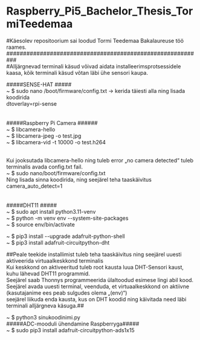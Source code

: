 # Raspberry_Pi5_Bachelor_Thesis_TormiTeedemaa
#Käesolev repositoorium sai loodud Tormi Teedemaa Bakalaureuse töö raames.<br />
########################################################### <br />
#Alljärgnevad terminali käsud võivad aidata installeerimsprotsessidele kaasa, kõik terminali käsud võtan läbi ühe sensori kaupa.<br />

#####SENSE-HAT ##### <br />
~ $ sudo nano /boot/firmware/config.txt -> kerida täiesti alla ning lisada koodirida <br />
dtoverlay=rpi-sense <br />
<br />
<br />
#####Raspberry Pi Camera ###### <br />
~ $ libcamera-hello <br />
~ $ libcamera-jpeg -o test.jpg <br />
~ $ libcamera-vid -t 10000 -o test.h264 <br /><br />

Kui jooksutada libcamera-hello ning tuleb error „no camera detected“ tuleb terminalis avada config.txt fail.<br />
~ $ sudo nano/boot/firmware/config.txt <br />
Ning lisada sinna koodirida, ning seejärel teha taaskäivitus <br />
camera_auto_detect=1 <br />
<br />
<br />
#####DHT11 ##### <br />
~ $ sudo apt install python3.11-venv <br />
~ $ python -m venv env --system-site-packages <br />
~ $ source env/bin/activate <br />

~ $ pip3 install --upgrade adafruit-python-shell <br />
~ $ pip3 install adafruit-circuitpython-dht <br />

##Peale teekide installimist tuleb teha taaskäivitus ning seejärel uuesti aktiveerida virtuaalkeskkond terminalis <br />
Kui keskkond on aktiveeritud tuleb root kausta luua DHT-Sensori kaust, kuhu lähevad DHT11 programmid.  <br />
Seejärel saab Thonnys programmeerida ülaltoodud esimese lingi abil kood. <br />
Seejärel avada uuesti terminal, veenduda, et virtuaalkeskkond on aktiivne (kasutajanime ees peab sulgudes olema „(env)“)  <br />
seejärel liikuda enda kausta, kus on DHT koodid ning käivitada need läbi terminali alljärgneva käsuga.## <br />

~ $ python3 sinukoodinimi.py <br />
#####ADC-mooduli ühendamine Raspberryga#####<br />
~ $ sudo pip3 install adafruit-circuitpython-ads1x15<br />








